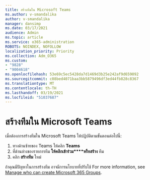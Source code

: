 ```yaml
---
title: สร้างทีมใน Microsoft Teams
ms.author: v-smandalika
author: v-smandalika
manager: dansimp
ms.date: 03/17/2021
audience: Admin
ms.topic: article
ms.service: o365-administration
ROBOTS: NOINDEX, NOFOLLOW
localization_priority: Priority
ms.collection: Adm_O365
ms.custom:
- "9828"
- "9004618"
ms.openlocfilehash: 53e69c5ec5428da7d1469d3b25e242af9d659092
ms.sourcegitcommit: c08bed4071baa3bb5879496df3ed44fb828c8367
ms.translationtype: MT
ms.contentlocale: th-TH
ms.lasthandoff: 03/19/2021
ms.locfileid: "51037687"
---
```

# <a name="create-a-team-in-microsoft-teams"></a>สร้างทีมใน Microsoft Teams

เมื่อต้องการสร้างทีมใน Microsoft Teams ให้ปฏิบัติตามขั้นตอนต่อไปนี้:

1. ทางด้านซ้ายของ Teams ให้คลิก **Teams**
2. ที่ด้านล่างของรายการทีม **ให้คลิกเข้าร่วม****หรือสร้าง** ทีม
3. คลิก **สร้างทีม** ใหม่

ถ้าคุณมีปัญหาในการสร้างทีม อาจมีการนโยบายที่ปรับใช้ For more information, see [Manage who can create Microsoft 365 Groups](https://docs.microsoft.com/microsoft-365/solutions/manage-creation-of-groups).